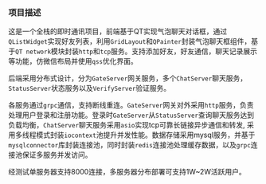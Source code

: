 

### **项目描述**

这是一个全栈的即时通讯项目，前端基于QT实现气泡聊天对话框，通过`QListWidget`实现好友列表，利用`GridLayout`和`QPainter`封装气泡聊天框组件，基于`QT network`模块封装`http`和`tcp`服务。支持添加好友，好友通信，聊天记录展示等功能，仿微信布局并使用`qss`优化界面。

后端采用分布式设计，分为`GateServer`网关服务，多个`ChatServer`聊天服务，`StatusServer`状态服务以及`VerifyServer`验证服务。

各服务通过`grpc`通信，支持断线重连。`GateServer`网关对外采用`http`服务，负责处理用户登录和注册功能。登录时`GateServer`从`StatusServer`查询聊天服务达到负载均衡，`ChatServer`聊天服务采用`asio`实现tcp可靠长链接异步通信和转发, 采用多线程模式封装`iocontext`池提升并发性能。数据存储采用mysql服务，并基于`mysqlconnector`库封装连接池，同时封装`redis`连接池处理缓存数据，以及`grpc`连接池保证多服务并发访问。

经测试单服务器支持8000连接，多服务器分布部署可支持1W~2W活跃用户。

